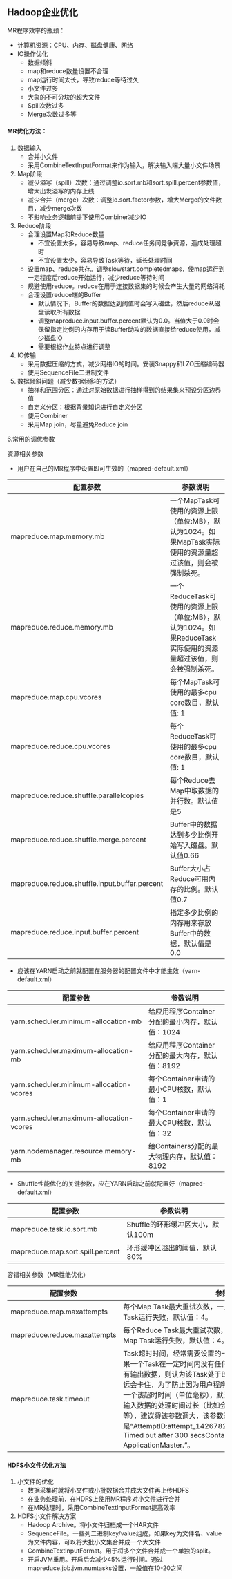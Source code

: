 ## Hadoop企业优化

MR程序效率的瓶颈：
- 计算机资源：CPU、内存、磁盘健康、网络
- IO操作优化
    - 数据倾斜
    - map和reduce数量设置不合理
    - map运行时间太长，导致reduce等待过久
    - 小文件过多
    - 大象的不可分块的超大文件
    - Spill次数过多
    - Merge次数过多等
    
#### MR优化方法：
1. 数据输入
    - 合并小文件
    - 采用CombineTextInputFormat来作为输入，解决输入端大量小文件场景
2. Map阶段
   - 减少溢写（spill）次数：通过调整io.sort.mb和sort.spill.percent参数值，增大出发溢写的内存上线
   - 减少合并（merge）次数：调整io.sort.factor参数，增大Merge的文件数目，减少merge次数
   - 不影响业务逻辑前提下使用Combiner减少IO
3. Reduce阶段
   - 合理设置Map和Reduce数量
       - 不宜设置太多，容易导致map、reduce任务间竞争资源，造成处理超时
       - 不宜设置太少，容易导致Task等待，延长处理时间
   - 设置map、reduce共存。调整slowstart.completedmaps，使map运行到一定程度后reduce开始运行，减少reduce等待时间
   - 规避使用reduce。reduce在用于连接数据集的时候会产生大量的网络消耗
   - 合理设置reduce端的Buffer
       - 默认情况下，Buffer的数据达到阈值时会写入磁盘，然后reduce从磁盘读取所有数据
       - 调整mapreduce.input.buffer.percent默认为0.0。当值大于0.0时会保留指定比例的内存用于读Buffer助攻的数据直接给reduce使用，减少磁盘IO
       - 需要根据作业特点进行调整
4. IO传输
   - 采用数据压缩的方式，减少网络IO的时间。安装Snappy和LZO压缩编码器
   - 使用SequenceFile二进制文件
5. 数据倾斜问题（减少数据倾斜的方法）
   - 抽样和范围分区：通过对原始数据进行抽样得到的结果集来预设分区边界值
   - 自定义分区：根据背景知识进行自定义分区
   - 使用Combiner
   - 采用Map join，尽量避免Reduce join

6.常用的调优参数

资源相关参数
- 用户在自己的MR程序中设置即可生效的（mapred-default.xml）

配置参数 | 参数说明
--- | ---
mapreduce.map.memory.mb | 一个MapTask可使用的资源上限（单位:MB），默认为1024。如果MapTask实际使用的资源量超过该值，则会被强制杀死。
mapreduce.reduce.memory.mb | 一个ReduceTask可使用的资源上限（单位:MB），默认为1024。如果ReduceTask实际使用的资源量超过该值，则会被强制杀死。
mapreduce.map.cpu.vcores|每个MapTask可使用的最多cpu core数目，默认值: 1
mapreduce.reduce.cpu.vcores|每个ReduceTask可使用的最多cpu core数目，默认值: 1
mapreduce.reduce.shuffle.parallelcopies|每个Reduce去Map中取数据的并行数。默认值是5
mapreduce.reduce.shuffle.merge.percent|Buffer中的数据达到多少比例开始写入磁盘。默认值0.66
mapreduce.reduce.shuffle.input.buffer.percent|Buffer大小占Reduce可用内存的比例。默认值0.7
mapreduce.reduce.input.buffer.percent|指定多少比例的内存用来存放Buffer中的数据，默认值是0.0

- 应该在YARN启动之前就配置在服务器的配置文件中才能生效（yarn-default.xml）

配置参数 | 参数说明
--- | ---
yarn.scheduler.minimum-allocation-mb | 给应用程序Container分配的最小内存，默认值：1024
yarn.scheduler.maximum-allocation-mb | 给应用程序Container分配的最大内存，默认值：8192
yarn.scheduler.minimum-allocation-vcores | 每个Container申请的最小CPU核数，默认值：1
yarn.scheduler.maximum-allocation-vcores | 每个Container申请的最大CPU核数，默认值：32
yarn.nodemanager.resource.memory-mb | 给Containers分配的最大物理内存，默认值：8192

- Shuffle性能优化的关键参数，应在YARN启动之前就配置好（mapred-default.xml）

配置参数	| 参数说明
--- | ---
mapreduce.task.io.sort.mb   |	Shuffle的环形缓冲区大小，默认100m
mapreduce.map.sort.spill.percent  | 	环形缓冲区溢出的阈值，默认80%

容错相关参数（MR性能优化）

配置参数|参数说明
--- | ---
mapreduce.map.maxattempts	| 每个Map Task最大重试次数，一旦重试参数超过该值，则认为Map Task运行失败，默认值：4。
mapreduce.reduce.maxattempts	| 每个Reduce Task最大重试次数，一旦重试参数超过该值，则认为Map Task运行失败，默认值：4。
mapreduce.task.timeout	| Task超时时间，经常需要设置的一个参数，该参数表达的意思为：如果一个Task在一定时间内没有任何进入，即不会读取新的数据，也没有输出数据，则认为该Task处于Block状态，可能是卡住了，也许永远会卡住，为了防止因为用户程序永远Block住不退出，则强制设置了一个该超时时间（单位毫秒），默认是600000。如果你的程序对每条输入数据的处理时间过长（比如会访问数据库，通过网络拉取数据等），建议将该参数调大，该参数过小常出现的错误提示是“AttemptID:attempt_14267829456721_123456_m_000224_0 Timed out after 300 secsContainer killed by the ApplicationMaster.”。


#### HDFS小文件优化方法
1. 小文件的优化
    - 数据采集时就将小文件或小批数据合并成大文件再上传HDFS
    - 在业务处理前，在HDFS上使用MR程序对小文件进行合并
    - 在MR处理时，采用CombineTextInputFormat提高效率
2. HDFS小文件解决方案
    - Hadoop Archive。将小文件归档成一个HAR文件
    - SequenceFile。一些列二进制key/value组成，如果key为文件名、value为文件内容，可以将大批小文集合并成一个大文件
    - CombineTextInputFormat。用于将多个文件合并成一个单独的split。
    - 开启JVM重用。开启后会减少45%运行时间。通过mapreduce.job.jvm.numtasks设置，一般值在10-20之间